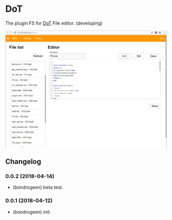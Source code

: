 # DoT
 
The plugin FS for [DoT](https://github.com/bondrogeen/DoT) File editor. (developing) 


![Screen](doc/Screenshot1.jpg)

## Changelog

### 0.0.2 (2018-04-14)
* (bondrogeen) beta test.
### 0.0.1 (2018-04-12)
* (bondrogeen) init.



